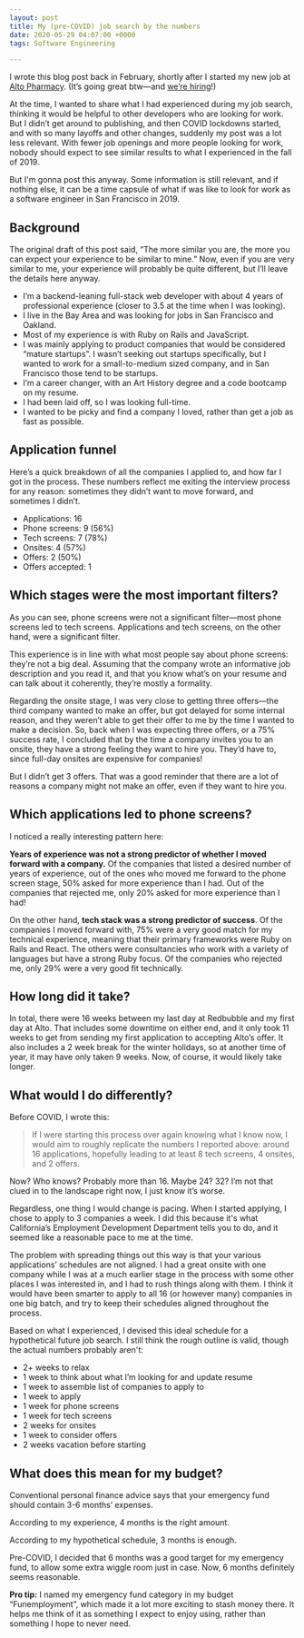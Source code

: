 ```yaml
---
layout: post
title: My (pre-COVID) job search by the numbers
date: 2020-05-29 04:07:00 +0000
tags: Software Engineering

---
```

I wrote this blog post back in February, shortly after I started my new job at [Alto Pharmacy](https://alto.com). (It’s going great btw—and [we’re hiring](https://alto.com/careers)!)

At the time, I wanted to share what I had experienced during my job search, thinking it would be helpful to other developers who are looking for work. But I didn’t get around to publishing, and then COVID lockdowns started, and with so many layoffs and other changes, suddenly my post was a lot less relevant. With fewer job openings and more people looking for work, nobody should expect to see similar results to what I experienced in the fall of 2019.

But I'm gonna post this anyway. Some information is still relevant, and if nothing else, it can be a time capsule of what if was like to look for work as a software engineer in San Francisco in 2019.

## Background

The original draft of this post said, “The more similar you are, the more you can expect your experience to be similar to mine.” Now, even if you are very similar to me, your experience will probably be quite different, but I’ll leave the details here anyway.

* I’m a backend-leaning full-stack web developer with about 4 years of professional experience (closer to 3.5 at the time when I was looking).
* I live in the Bay Area and was looking for jobs in San Francisco and Oakland.
* Most of my experience is with Ruby on Rails and JavaScript.
* I was mainly applying to product companies that would be considered “mature startups”. I wasn’t seeking out startups specifically, but I wanted to work for a small-to-medium sized company, and in San Francisco those tend to be startups.
* I’m a career changer, with an Art History degree and a code bootcamp on my resume.
* I had been laid off, so I was looking full-time.
* I wanted to be picky and find a company I loved, rather than get a job as fast as possible.

## Application funnel

Here’s a quick breakdown of all the companies I applied to, and how far I got in the process. These numbers reflect me exiting the interview process for any reason: sometimes they didn’t want to move forward, and sometimes I didn’t.

* Applications: 16
* Phone screens: 9 (56%)
* Tech screens: 7 (78%)
* Onsites: 4 (57%)
* Offers: 2 (50%)
* Offers accepted: 1

## Which stages were the most important filters?

As you can see, phone screens were not a significant filter—most phone screens led to tech screens. Applications and tech screens, on the other hand, were a significant filter.

This experience is in line with what most people say about phone screens: they’re not a big deal. Assuming that the company wrote an informative job description and you read it, and that you know what’s on your resume and can talk about it coherently, they’re mostly a formality.

Regarding the onsite stage, I was very close to getting three offers—the third company wanted to make an offer, but got delayed for some internal reason, and they weren’t able to get their offer to me by the time I wanted to make a decision. So, back when I was expecting three offers, or a 75% success rate, I concluded that by the time a company invites you to an onsite, they have a strong feeling they want to hire you. They’d have to, since full-day onsites are expensive for companies!

But I didn’t get 3 offers. That was a good reminder that there are a lot of reasons a company might not make an offer, even if they want to hire you.

## Which applications led to phone screens?

I noticed a really interesting pattern here:

**Years of experience was not a strong predictor of whether I moved forward with a company.** Of the companies that listed a desired number of years of experience, out of the ones who moved me forward to the phone screen stage, 50% asked for more experience than I had. Out of the companies that rejected me, only 20% asked for more experience than I had!

On the other hand, **tech stack was a strong predictor of success**. Of the companies I moved forward with, 75% were a very good match for my technical experience, meaning that their primary frameworks were Ruby on Rails and React. The others were consultancies who work with a variety of languages but have a strong Ruby focus. Of the companies who rejected me, only 29% were a very good fit technically.

## How long did it take?

In total, there were 16 weeks between my last day at Redbubble and my first day at Alto. That includes some downtime on either end, and it only took 11 weeks to get from sending my first application to accepting Alto’s offer. It also includes a 2 week break for the winter holidays, so at another time of year, it may have only taken 9 weeks. Now, of course, it would likely take longer.

## What would I do differently?

Before COVID, I wrote this:

> If I were starting this process over again knowing what I know now, I would aim to roughly replicate the numbers I reported above: around 16 applications, hopefully leading to at least 8 tech screens, 4 onsites, and 2 offers.

Now? Who knows? Probably more than 16. Maybe 24? 32? I’m not that clued in to the landscape right now, I just know it’s worse.

Regardless, one thing I would change is pacing. When I started applying, I chose to apply to 3 companies a week. I did this because it's what California’s Employment Development Department tells you to do, and it seemed like a reasonable pace to me at the time.

The problem with spreading things out this way is that your various applications’ schedules are not aligned. I had a great onsite with one company while I was at a much earlier stage in the process with some other places I was interested in, and I had to rush things along with them. I think it would have been smarter to apply to all 16 (or however many) companies in one big batch, and try to keep their schedules aligned throughout the process.

Based on what I experienced, I devised this ideal schedule for a hypothetical future job search. I still think the rough outline is valid, though the actual numbers probably aren't:

* 2+ weeks to relax
* 1 week to think about what I’m looking for and update resume
* 1 week to assemble list of companies to apply to
* 1 week to apply
* 1 week for phone screens
* 1 week for tech screens
* 2 weeks for onsites
* 1 week to consider offers
* 2 weeks vacation before starting

## What does this mean for my budget?

Conventional personal finance advice says that your emergency fund should contain 3-6 months’ expenses.

According to my experience, 4 months is the right amount.

According to my hypothetical schedule, 3 months is enough.

Pre-COVID, I decided that 6 months was a good target for my emergency fund, to allow some extra wiggle room just in case. Now, 6 months definitely seems reasonable.

**Pro tip:** I named my emergency fund category in my budget “Funemployment”, which made it a lot more exciting to stash money there. It helps me think of it as something I expect to enjoy using, rather than something I hope to never need.